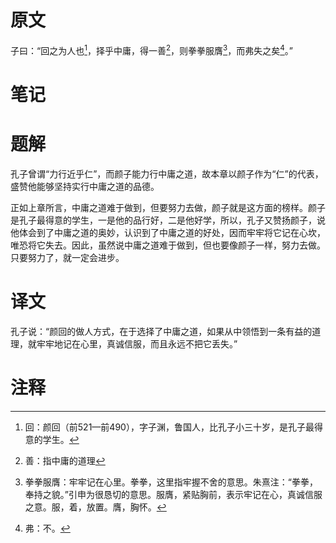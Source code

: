 # 原文
子曰：“回之为人也[^1]，择乎中庸，得一善[^2]，则拳拳服膺[^3]，而弗失之矣[^4]。”
# 笔记

# 题解
孔子曾谓“力行近乎仁”，而颜子能力行中庸之道，故本章以颜子作为“仁”的代表，盛赞他能够坚持实行中庸之道的品德。

正如上章所言，中庸之道难于做到，但要努力去做，颜子就是这方面的榜样。颜子是孔子最得意的学生，一是他的品行好，二是他好学，所以，孔子又赞扬颜子，说他体会到了中庸之道的奥妙，认识到了中庸之道的好处，因而牢牢将它记在心坎，唯恐将它失去。因此，虽然说中庸之道难于做到，但也要像颜子一样，努力去做。只要努力了，就一定会进步。
# 译文
孔子说：“颜回的做人方式，在于选择了中庸之道，如果从中领悟到一条有益的道理，就牢牢地记在心里，真诚信服，而且永远不把它丢失。”
# 注释

[^1]: 回：颜回（前521—前490），字子渊，鲁国人，比孔子小三十岁，是孔子最得意的学生。
[^2]: 善：指中庸的道理
[^3]: 拳拳服膺：牢牢记在心里。拳拳，这里指牢握不舍的意思。朱熹注：“拳拳，奉持之貌。”引申为很恳切的意思。服膺，紧贴胸前，表示牢记在心，真诚信服之意。服，着，放置。膺，胸怀。
[^4]: 弗：不。